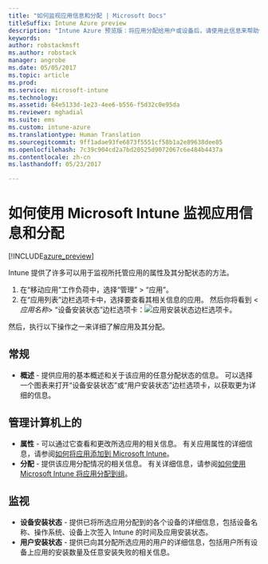 ```yaml
---
title: "如何监视应用信息和分配 | Microsoft Docs"
titleSuffix: Intune Azure preview
description: "Intune Azure 预览版：将应用分配给用户或设备后，请使用此信息来帮助你监视其状态。"
keywords: 
author: robstackmsft
ms.author: robstack
manager: angrobe
ms.date: 05/05/2017
ms.topic: article
ms.prod: 
ms.service: microsoft-intune
ms.technology: 
ms.assetid: 64e5133d-1e23-4ee6-b556-f5d32c0e95da
ms.reviewer: mghadial
ms.suite: ems
ms.custom: intune-azure
ms.translationtype: Human Translation
ms.sourcegitcommit: 9ff1adae93fe6873f5551cf58b1a2e89638dee85
ms.openlocfilehash: 7c39c904cd2a7bd20525d9072067c6e484b4437a
ms.contentlocale: zh-cn
ms.lasthandoff: 05/23/2017

---
```


# <a name="how-to-monitor-app-information-and-assignments-with-microsoft-intune"></a>如何使用 Microsoft Intune 监视应用信息和分配

[!INCLUDE[azure_preview](./includes/azure_preview.md)]

Intune 提供了许多可以用于监视所托管应用的属性及其分配状态的方法。

1. 在“移动应用”工作负荷中，选择“管理” > “应用”。
2. 在“应用列表”边栏选项卡中，选择要查看其相关信息的应用。 然后你将看到 <*应用名称*> “设备安装状态”边栏选项卡：![应用安装状态边栏选项卡](./media/monitor-apps.png)。

然后，执行以下操作之一来详细了解应用及其分配。

## <a name="general"></a>常规

- **概述** - 提供应用的基本概述和关于该应用的任意分配状态的信息。 可以选择一个图表来打开“设备安装状态”或“用户安装状态”边栏选项卡，以获取更为详细的信息。

## <a name="manage"></a>管理计算机上的

- **属性** - 可以通过它查看和更改所选应用的相关信息。 有关应用属性的详细信息，请参阅[如何将应用添加到 Microsoft Intune](apps-add.md)。
- **分配** - 提供该应用分配情况的相关信息。 有关详细信息，请参阅[如何使用 Microsoft Intune 将应用分配到组](apps-deploy.md)。

## <a name="monitor"></a>监视

- **设备安装状态** - 提供已将所选应用分配到的各个设备的详细信息，包括设备名称、操作系统、设备上次签入 Intune 的时间及应用安装状态。
- **用户安装状态** - 提供已向其分配所选应用的用户的详细信息，包括用户所有设备上应用的安装数量及任意安装失败的相关信息。
